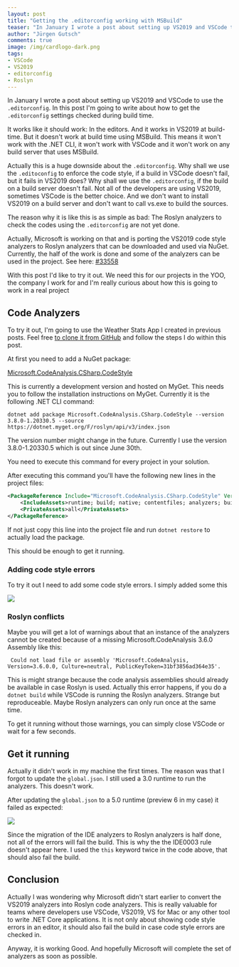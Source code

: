 ```yaml
---
layout: post
title: "Getting the .editorconfig working with MSBuild"
teaser: "In January I wrote a post about setting up VS2019 and VSCode to use the .editorconfig. In this post I'm going to write about how to get the .editorconfig settings checked during build time."
author: "Jürgen Gutsch"
comments: true
image: /img/cardlogo-dark.png
tags: 
- VSCode
- VS2019
- editorconfig
- Roslyn
---
```


In January I wrote a post about setting up VS2019 and VSCode to use the `.editorconfig`. In this post I'm going to write about how to get the `.editorconfig` settings checked during build time.

It works like it should work: In the editors. And it works in VS2019 at build-time. But it doesn't work at build time using MSBuild. This means it won't work with the .NET CLI, it won't work with VSCode and it won't work on any build server that uses MSBuild.

Actually this is a huge downside about the `.editorconfig`. Why shall we use the `.editoconfig` to enforce the code style, if a build in VSCode doesn't fail, but it fails in VS2019 does? Why shall we use the `.editorconfig`, if the build on a build server doesn't fail. Not all of the developers are using VS2019, sometimes VSCode is the better choice. And we don't want to install VS2019 on a build server and don't want to call vs.exe to build the sources.

The reason why it is like this is as simple as bad: The Roslyn analyzers to check the codes using the `.editorconfig` are not yet done. 

Actually, Microsoft is working on that and is porting the VS2019 code style analyzers to Roslyn analyzers that can be downloaded and used via NuGet. Currently, the half of the work is done and some of the analyzers can be used in the project. See here: [#33558](https://github.com/dotnet/roslyn/issues/33558)

With this post I'd like to try it out. We need this for our projects in the YOO, the company I work for and I'm really curious about how this is going to work in a real project

## Code Analyzers

To try it out, I'm going to use the Weather Stats App I created in previous posts. Feel free [to clone it from GitHub](https://github.com/JuergenGutsch/weatherstats-demo/) and follow the steps I do within this post.

At first you need to add a NuGet package:

[Microsoft.CodeAnalysis.CSharp.CodeStyle](https://dotnet.myget.org/feed/roslyn/package/nuget/Microsoft.CodeAnalysis.CSharp.CodeStyle)

This is currently a development version and hosted on MyGet. This needs you to follow the installation instructions on MyGet. Currently it is the following .NET CLI command:

~~~ shell
dotnet add package Microsoft.CodeAnalysis.CSharp.CodeStyle --version 3.8.0-1.20330.5 --source https://dotnet.myget.org/F/roslyn/api/v3/index.json
~~~

The version number might change in the future. Currently I use the version 3.8.0-1.20330.5 which is out since June 30th.

You need to execute this command for every project in your solution.

After executing this command you'll have the following new lines in the project files:

~~~xml
<PackageReference Include="Microsoft.CodeAnalysis.CSharp.CodeStyle" Version="3.8.0-1.20330.5">
    <IncludeAssets>runtime; build; native; contentfiles; analyzers; buildtransitive</IncludeAssets>
    <PrivateAssets>all</PrivateAssets>
</PackageReference>
~~~

If not just copy this line into the project file and run `dotnet restore` to actually load the package.

This should be enough to get it running. 

### Adding code style errors

To try it out I need to add some code style errors. I simply added some this 

![]({{site.baseurl}}/img/editorconfig/errors.png)

### Roslyn conflicts

Maybe you will get a lot of warnings about that an instance of the analyzers cannot be created because of a missing Microsoft.CodeAnalysis 3.6.0 Assembly like this:

` Could not load file or assembly 'Microsoft.CodeAnalysis, Version=3.6.0.0, Culture=neutral, PublicKeyToken=31bf3856ad364e35'.`

This is might strange because the code analysis assemblies should already be available in case Roslyn is used. Actually this error happens, if you do a `dotnet build` while VSCode is running the Roslyn analyzers. Strange but reproduceable. Maybe Roslyn analyzers can only run once at the same time.

To get it running without those warnings, you can simply close VSCode or wait for a few seconds.

## Get it running

Actually it didn't work in my machine the first times. The reason was that I forgot to update the `global.json`. I still used a 3.0 runtime to run the analyzers. This doesn't work.

After updating the `global.json` to a 5.0 runtime (preview 6 in my case) it failed as expected:

![]({{site.baseurl}}/img/editorconfig/failedbuild.png)

Since the migration of the IDE analyzers to Roslyn analyzers is half done, not all of the errors will fail the build. This is why the the IDE0003 rule doesn't appear here. I used the `this` keyword twice in the code above, that should also fail the build.

## Conclusion

Actually I was wondering why Microsoft didn't start earlier to convert the VS2019 analyzers into Roslyn code analyzers. This is really valuable for teams where developers use VSCode, VS2019, VS for Mac or any other tool to write .NET Core applications. It is not only about showing code style errors in an editor, it should also fail the build in case code style errors are checked in. 

Anyway, it is working Good. And hopefully Microsoft will complete the set of analyzers as soon as possible. 
